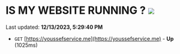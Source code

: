 # IS MY WEBSITE RUNNING ? [![](https://img.shields.io/static/v1?label=Sponsor&message=%E2%9D%A4&logo=GitHub&color=%23fe8e86)](https://github.com/sponsors/<username>)

Last updated: **12/13/2023, 5:29:40 PM**

- `GET` [https://youssefservice.me](https://youssefservice.me) - **Up** (1025ms)
